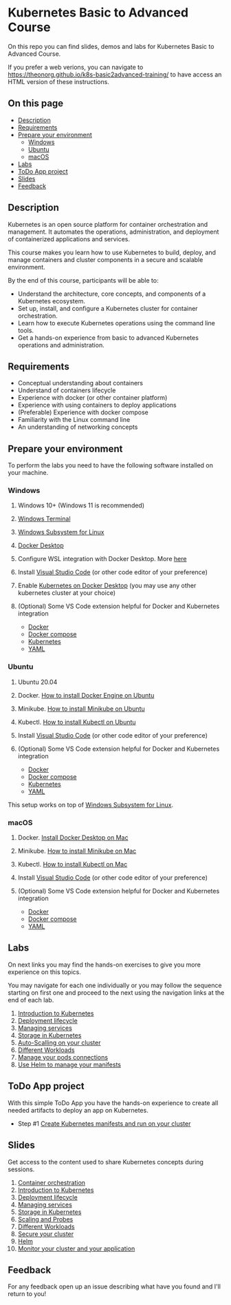 # Kubernetes Basic to Advanced Course

On this repo you can find slides, demos and labs for Kubernetes Basic to Advanced Course.

If you prefer a web verions, you can navigate to <https://theonorg.github.io/k8s-basic2advanced-training/> to have access an HTML version of these instructions.

## On this page

- [Description](#description)
- [Requirements](#requirements)
- [Prepare your environment](#prepare-your-environment)
  - [Windows](#windows)
  - [Ubuntu](#ubuntu)
  - [macOS](#macos)
- [Labs](#labs)
- [ToDo App project](#todo-app-project)
- [Slides](#slides)
- [Feedback](#feedback)

## Description

Kubernetes is an open source platform for container orchestration and management. It automates the operations, administration, and deployment of containerized applications and services.

This course makes you learn how to use Kubernetes to build, deploy, and manage containers and cluster components in a secure and scalable environment.

By the end of this course, participants will be able to:

- Understand the architecture, core concepts, and components of a Kubernetes ecosystem.
- Set up, install, and configure a Kubernetes cluster for container orchestration.
- Learn how to execute Kubernetes operations using the command line tools.
- Get a hands-on experience from basic to advanced Kubernetes operations and administration.

## Requirements

- Conceptual understanding about containers
- Understand of containers lifecycle
- Experience with docker (or other container platform)
- Experience with using containers to deploy applications
- (Preferable) Experience with docker compose
- Familiarity with the Linux command line
- An understanding of networking concepts

## Prepare your environment

To perform the labs you need to have the following software installed on your machine.

### Windows

1. Windows 10+ (Windows 11 is recommended)
2. [Windows Terminal](https://www.microsoft.com/en-us/p/windows-terminal/9n0dx20hk701?activetab=pivot:overviewtab)
3. [Windows Subsystem for Linux](https://docs.microsoft.com/en-us/windows/wsl/install)
4. [Docker Desktop](https://www.docker.com/products/docker-desktop)
5. Configure WSL integration with Docker Desktop. More [here](https://docs.microsoft.com/en-us/windows/wsl/tutorials/wsl-containers#install-docker-desktop)
6. Install [Visual Studio Code](https://code.visualstudio.com/) (or other code editor of your preference)
7. Enable [Kubernetes on Docker Desktop](https://docs.docker.com/desktop/kubernetes/) (you may use any other kubernetes cluster at your choice)
8. (Optional) Some VS Code extension helpful for Docker and Kubernetes integration

    - [Docker](https://marketplace.visualstudio.com/items?itemName=ms-azuretools.vscode-docker)
    - [Docker compose](https://marketplace.visualstudio.com/items?itemName=p1c2u.docker-compose)
    - [Kubernetes](https://marketplace.visualstudio.com/items?itemName=ms-kubernetes-tools.vscode-kubernetes-tools)
    - [YAML](https://marketplace.visualstudio.com/items?itemName=redhat.vscode-yaml)

### Ubuntu

1. Ubuntu 20.04
2. Docker. [How to install Docker Engine on Ubuntu](https://docs.docker.com/engine/install/ubuntu/)
3. Minikube. [How to install Minikube on Ubuntu](https://www.linuxtechi.com/how-to-install-minikube-on-ubuntu/)
4. Kubectl. [How to install Kubectl on Ubuntu](https://kubernetes.io/docs/tasks/tools/install-kubectl-linux/#install-using-native-package-management)
5. Install [Visual Studio Code](https://code.visualstudio.com/) (or other code editor of your preference)
6. (Optional) Some VS Code extension helpful for Docker and Kubernetes integration

    - [Docker](https://marketplace.visualstudio.com/items?itemName=ms-azuretools.vscode-docker)
    - [Docker compose](https://marketplace.visualstudio.com/items?itemName=p1c2u.docker-compose)
    - [Kubernetes](https://marketplace.visualstudio.com/items?itemName=ms-kubernetes-tools.vscode-kubernetes-tools)
    - [YAML](https://marketplace.visualstudio.com/items?itemName=redhat.vscode-yaml)

This setup works on top of [Windows Subsystem for Linux](https://docs.microsoft.com/en-us/windows/wsl/install).

### macOS

1. Docker. [Install Docker Desktop on Mac](https://docs.docker.com/desktop/install/mac-install/)
2. Minikube. [How to install Minikube on Mac](https://minikube.sigs.k8s.io/docs/start/)
3. Kubectl. [How to install Kubectl on Mac](https://kubernetes.io/docs/tasks/tools/install-kubectl-macos/)
4. Install [Visual Studio Code](https://code.visualstudio.com/docs/setup/mac) (or other code editor of your preference)
5. (Optional) Some VS Code extension helpful for Docker and Kubernetes integration

    - [Docker](https://marketplace.visualstudio.com/items?itemName=ms-azuretools.vscode-docker)
    - [Docker compose](https://marketplace.visualstudio.com/items?itemName=p1c2u.docker-compose)
    - [YAML](https://marketplace.visualstudio.com/items?itemName=redhat.vscode-yaml)

## Labs

On next links you may find the hands-on exercises to give you more experience on this topics.

You may navigate for each one individually or you may follow the sequence starting on first one and proceed to the next using the navigation links at the end of each lab.

1. [Introduction to Kubernetes](labs/lab01.md)
2. [Deployment lifecycle](labs/lab02.md)
3. [Managing services](labs/lab03.md)
4. [Storage in Kubernetes](labs/lab04.md)
5. [Auto-Scalling on your cluster](labs/lab05.md)
6. [Different Workloads](labs/lab06.md)
7. [Manage your pods connections](labs/lab07.md)
8. [Use Helm to manage your manifests](labs/lab08.md)

## ToDo App project

With this simple ToDo App you have the hands-on experience to create all needed artifacts to deploy an app on Kubernetes.

- Step #1 [Create Kubernetes manifests and run on your cluster](project/step01.md)

## Slides

Get access to the content used to share Kubernetes concepts during sessions.

1. [Container orchestration](slides/Session01.pdf)
2. [Introduction to Kubernetes](slides/Session02.pdf)
3. [Deployment lifecycle](slides/Session03.pdf)
4. [Managing services](slides/Session04.pdf)
5. [Storage in Kubernetes](slides/Session05.pdf)
6. [Scaling and Probes](slides/Session06.pdf)
7. [Different Workloads](slides/Session07.pdf)
8. [Secure your cluster](slides/Session08.pdf)
9. [Helm](slides/Session09.pdf)
10. [Monitor your cluster and your application](slides/Session10.pdf)

## Feedback

For any feedback open up an issue describing what have you found and I'll return to you!

